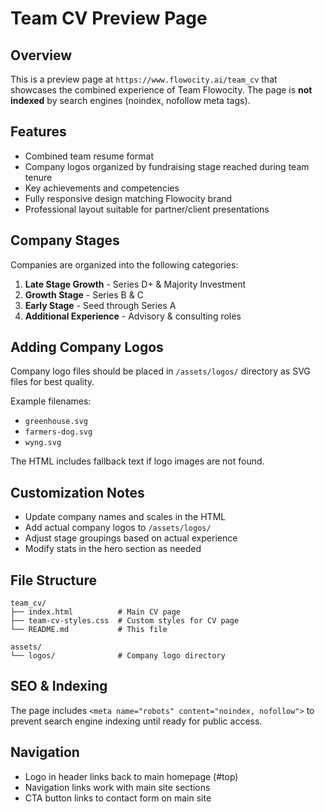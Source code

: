 # Team CV Preview Page

## Overview
This is a preview page at `https://www.flowocity.ai/team_cv` that showcases the combined experience of Team Flowocity. The page is **not indexed** by search engines (noindex, nofollow meta tags).

## Features
- Combined team resume format
- Company logos organized by fundraising stage reached during team tenure
- Key achievements and competencies
- Fully responsive design matching Flowocity brand
- Professional layout suitable for partner/client presentations

## Company Stages
Companies are organized into the following categories:
1. **Late Stage Growth** - Series D+ & Majority Investment
2. **Growth Stage** - Series B & C
3. **Early Stage** - Seed through Series A
4. **Additional Experience** - Advisory & consulting roles

## Adding Company Logos
Company logo files should be placed in `/assets/logos/` directory as SVG files for best quality.

Example filenames:
- `greenhouse.svg`
- `farmers-dog.svg`
- `wyng.svg`

The HTML includes fallback text if logo images are not found.

## Customization Notes
- Update company names and scales in the HTML
- Add actual company logos to `/assets/logos/`
- Adjust stage groupings based on actual experience
- Modify stats in the hero section as needed

## File Structure
```
team_cv/
├── index.html          # Main CV page
├── team-cv-styles.css  # Custom styles for CV page
└── README.md           # This file

assets/
└── logos/              # Company logo directory
```

## SEO & Indexing
The page includes `<meta name="robots" content="noindex, nofollow">` to prevent search engine indexing until ready for public access.

## Navigation
- Logo in header links back to main homepage (#top)
- Navigation links work with main site sections
- CTA button links to contact form on main site

